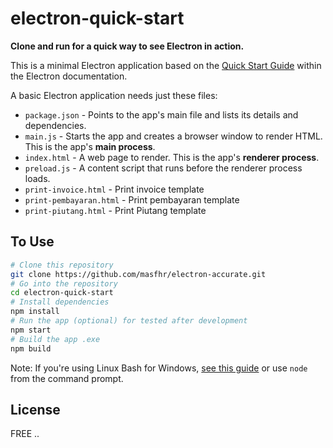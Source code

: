 # electron-quick-start

**Clone and run for a quick way to see Electron in action.**

This is a minimal Electron application based on the [Quick Start Guide](https://electronjs.org/docs/latest/tutorial/quick-start) within the Electron documentation.

A basic Electron application needs just these files:

- `package.json` - Points to the app's main file and lists its details and dependencies.
- `main.js` - Starts the app and creates a browser window to render HTML. This is the app's **main process**.
- `index.html` - A web page to render. This is the app's **renderer process**.
- `preload.js` - A content script that runs before the renderer process loads.
- `print-invoice.html` - Print invoice template
- `print-pembayaran.html` - Print pembayaran template
- `print-piutang.html` - Print Piutang template

## To Use

```bash
# Clone this repository
git clone https://github.com/masfhr/electron-accurate.git
# Go into the repository
cd electron-quick-start
# Install dependencies
npm install
# Run the app (optional) for tested after development
npm start
# Build the app .exe
npm build
```

Note: If you're using Linux Bash for Windows, [see this guide](https://www.howtogeek.com/261575/how-to-run-graphical-linux-desktop-applications-from-windows-10s-bash-shell/) or use `node` from the command prompt.

## License
FREE ..
